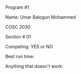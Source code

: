 Program #1

Name: Umar Balogun Mohammed

COSC 2030

Section # 01

Competing: YES or NO

Best run time: 

Anything that doesn't work:
